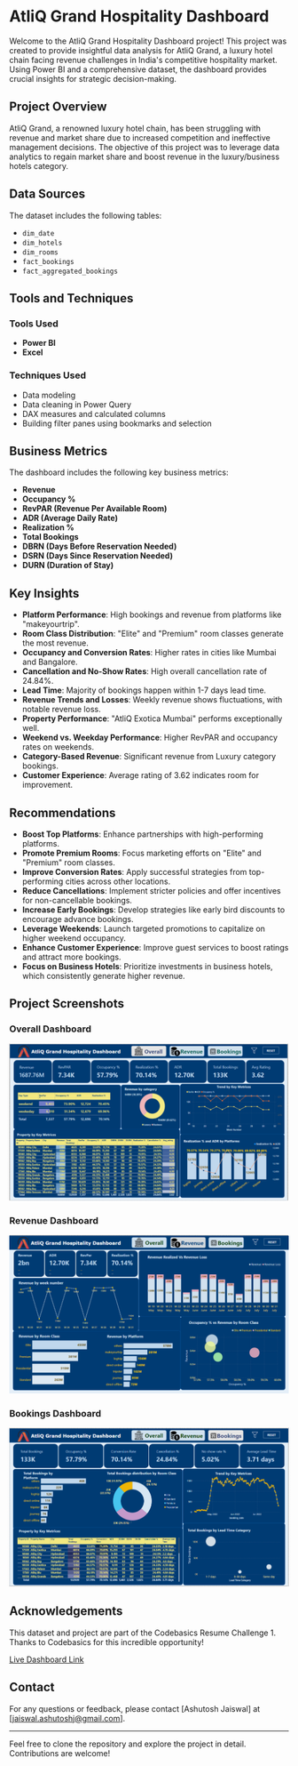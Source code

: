 # AtliQ Grand Hospitality Dashboard

Welcome to the AtliQ Grand Hospitality Dashboard project! This project was created to provide insightful data analysis for AtliQ Grand, a luxury hotel chain facing revenue challenges in India's competitive hospitality market. Using Power BI and a comprehensive dataset, the dashboard provides crucial insights for strategic decision-making.

## Project Overview

AtliQ Grand, a renowned luxury hotel chain, has been struggling with revenue and market share due to increased competition and ineffective management decisions. The objective of this project was to leverage data analytics to regain market share and boost revenue in the luxury/business hotels category.

## Data Sources

The dataset includes the following tables:
- `dim_date`
- `dim_hotels`
- `dim_rooms`
- `fact_bookings`
- `fact_aggregated_bookings`

## Tools and Techniques

### Tools Used
- **Power BI**
- **Excel**

### Techniques Used
- Data modeling
- Data cleaning in Power Query
- DAX measures and calculated columns
- Building filter panes using bookmarks and selection

## Business Metrics

The dashboard includes the following key business metrics:
- **Revenue**
- **Occupancy %**
- **RevPAR (Revenue Per Available Room)**
- **ADR (Average Daily Rate)**
- **Realization %**
- **Total Bookings**
- **DBRN (Days Before Reservation Needed)**
- **DSRN (Days Since Reservation Needed)**
- **DURN (Duration of Stay)**

## Key Insights

- **Platform Performance**: High bookings and revenue from platforms like "makeyourtrip".
- **Room Class Distribution**: "Elite" and "Premium" room classes generate the most revenue.
- **Occupancy and Conversion Rates**: Higher rates in cities like Mumbai and Bangalore.
- **Cancellation and No-Show Rates**: High overall cancellation rate of 24.84%.
- **Lead Time**: Majority of bookings happen within 1-7 days lead time.
- **Revenue Trends and Losses**: Weekly revenue shows fluctuations, with notable revenue loss.
- **Property Performance**: "AtliQ Exotica Mumbai" performs exceptionally well.
- **Weekend vs. Weekday Performance**: Higher RevPAR and occupancy rates on weekends.
- **Category-Based Revenue**: Significant revenue from Luxury category bookings.
- **Customer Experience**: Average rating of 3.62 indicates room for improvement.

## Recommendations

- **Boost Top Platforms**: Enhance partnerships with high-performing platforms.
- **Promote Premium Rooms**: Focus marketing efforts on "Elite" and "Premium" room classes.
- **Improve Conversion Rates**: Apply successful strategies from top-performing cities across other locations.
- **Reduce Cancellations**: Implement stricter policies and offer incentives for non-cancellable bookings.
- **Increase Early Bookings**: Develop strategies like early bird discounts to encourage advance bookings.
- **Leverage Weekends**: Launch targeted promotions to capitalize on higher weekend occupancy.
- **Enhance Customer Experience**: Improve guest services to boost ratings and attract more bookings.
- **Focus on Business Hotels**: Prioritize investments in business hotels, which consistently generate higher revenue.

## Project Screenshots

### Overall Dashboard
![Overall Dashboard](img1.png)

### Revenue Dashboard
![Revenue Dashboard](img2.png)

### Bookings Dashboard
![Bookings Dashboard](img.png)

## Acknowledgements

This dataset and project are part of the Codebasics Resume Challenge 1. Thanks to Codebasics for this incredible opportunity!


[Live Dashboard Link](https://app.powerbi.com/view?r=eyJrIjoiY2M0NGQ2OTAtMjBjMi00NzNjLWE0M2YtNzQ2NTUwYmMzZmMwIiwidCI6ImM2ZTU0OWIzLTVmNDUtNDAzMi1hYWU5LWQ0MjQ0ZGM1YjJjNCJ9)

## Contact

For any questions or feedback, please contact [Ashutosh Jaiswal] at [jaiswal.ashutoshj@gmail.com].

---

Feel free to clone the repository and explore the project in detail. Contributions are welcome!
